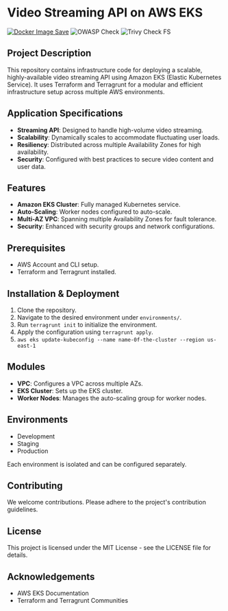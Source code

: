 # Video Streaming API on AWS EKS

[![Docker Image Save](https://github.com/ZioGuillo/video_streaming_api_eks/actions/workflows/docker_push_and_version.yaml/badge.svg?branch=master)](https://github.com/ZioGuillo/video_streaming_api_eks/actions/workflows/docker_push_and_version.yaml) ![OWASP Check](https://github.com/ZioGuillo/video_streaming_api_eks/actions/workflows/OWASP_scan.yaml/badge.svg) ![Trivy Check FS](https://github.com/ZioGuillo/video_streaming_api_eks/actions/workflows/trivy_scan.yaml/badge.svg)

## Project Description

This repository contains infrastructure code for deploying a scalable, highly-available video streaming API using Amazon EKS (Elastic Kubernetes Service). It uses Terraform and Terragrunt for a modular and efficient infrastructure setup across multiple AWS environments.

## Application Specifications

- **Streaming API**: Designed to handle high-volume video streaming.
- **Scalability**: Dynamically scales to accommodate fluctuating user loads.
- **Resiliency**: Distributed across multiple Availability Zones for high availability.
- **Security**: Configured with best practices to secure video content and user data.

## Features

- **Amazon EKS Cluster**: Fully managed Kubernetes service.
- **Auto-Scaling**: Worker nodes configured to auto-scale.
- **Multi-AZ VPC**: Spanning multiple Availability Zones for fault tolerance.
- **Security**: Enhanced with security groups and network configurations.

## Prerequisites

- AWS Account and CLI setup.
- Terraform and Terragrunt installed.

## Installation & Deployment

1. Clone the repository.
2. Navigate to the desired environment under `environments/`.
3. Run `terragrunt init` to initialize the environment.
4. Apply the configuration using `terragrunt apply`.
5. `aws eks update-kubeconfig --name name-0f-the-cluster --region us-east-1`

## Modules

- **VPC**: Configures a VPC across multiple AZs.
- **EKS Cluster**: Sets up the EKS cluster.
- **Worker Nodes**: Manages the auto-scaling group for worker nodes.

## Environments

- Development
- Staging
- Production

Each environment is isolated and can be configured separately.

## Contributing

We welcome contributions. Please adhere to the project's contribution guidelines.

## License

This project is licensed under the MIT License - see the LICENSE file for details.

## Acknowledgements

- AWS EKS Documentation
- Terraform and Terragrunt Communities
